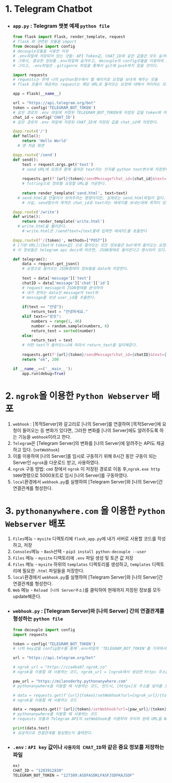 # 1. Telegram Chatbot

- ### `app.py` : Telegram 챗봇 예제 `python file`

  ```python
  from flask import Flask, render_template, request
  # flask 와 관련된 모듈을 import
  from decouple import config
  # decouple모듈을 사용한 이유
  # .env파일에 저장되어 있는 것들: API Token값, CHAT_ID와 같은 값들은 모두 숨겨야하는 중요한 정보다.
  # 그래서, 중요한 정보를 .env파일에 숨겨두고, decouple의 config모듈을 이용하여 로컬에서는 자신의 API Key값과 CHAT_ID값을 이용하여 매핑된다.
  # 그리고, .env파일은 .gitigonre 파일을 통해서 git에 push하지 않을 것이다.
  
  import requests
  # requests는 현재 나의 python함수에서 웹 페이지로 요청을 보내게 해주는 모듈
  # flask 모듈이 제공하는 request는 해당 URL로 들어오는 요청에 대해서 처리하는 모듈
  
  app = Flask(__name__)
  
  url = "https://api.telegram.org/bot"
  token = config('TELEGRAM_BOT_TOKEN')
  # 같은 경로의 .env 파일에 저장된 TELEGRAM_BOT_TOKEN에 저장된 값을 token에 저장한다.
  chat_id = config('CHAT_ID')
  # 같은 경로의 .env 파일에 저장된 CHAT_ID에 저장된 값을 chat_id에 저장한다.
  
  @app.route('/')
  def hello():
      return 'Hello World'
  	# 맨 처음 화면
  
  @app.route('/send')
  def send():
      text = request.args.get('text')
      # send URL에 요청과 함께 들어온 text라는 인자를 python text변수에 저장한다.
      
      requests.get(f'{url}{token}/sendMessage?chat_id={chat_id}&text={text}')
      # fstring으로 정보를 요청할 URL을 가공한다.
      
      return render_template('send.html', text=text)
  	# send.html을 만들어서 보여주라는 명령어지만, 실제로는 send.html파일이 없다.
      # 사실, send함수의 목적은 chat_id로 text라는 메세지를 보내는데에 목적이 있기 때문에 이렇게 코드를 짰다.
  
  @app.route('/write')
  def write():
      return render_template('write.html')
  	# write.html을 불러온다.
      # write.html은 /send?text=[text폼에 입력한 메세지]를 호출한다
  
  @app.route(f'/{token}', methods=["POST"])
  # [기본 URL]/[bot의 token값] 으로 들어오는 모든 정보들은 bot에게 들어오는 요청의 정보와 같다.
  # 이 정보들은 telegram api docs에 따르면, JSON형태로 들어온다고 명시되어 있다.
  
  def telegram():
      data = request.get_json()
      # 요청으로 들어오는 JSON형태의 정보들을 data에 저장한다.
      
      text = data['message']['text']
      chatID = data['message']['chat']['id']
      # request message의 JSON형태를 분석하여
      # 내가 원하는 data인 message의 text와
      # message를 보낸 user_id를 추출한다.
      
      if(text == "안녕"):
          return_text = "안녕하세요."
      elif text=="로또":
          numbers = range(1, 46)
          number = random.sample(numbers, 6)
          return_text = sorted(number)
      else:
          return_text = text
      # 어떤 text가 들어오느냐에 따라서 return_text를 달리해준다.
      
      requests.get(f'{url}{token}/sendMessage?chat_id={chatID}&text={return_text}')
      return "ok", 200
  
  if __name__==('__main__'):
      app.run(debug=True)
  ```

# 2. `ngrok`을 이용한 `Python Webserver` 배포

1. `webhook` : [목적Server]와 갈고리로 [나의 Server]를 연결하여 [목적Server]에 요청이 들어오는 등 변화가 있다면, 그러한 변화를 [나의 Server]에도 알려주도록 하는 기능을 `webhook`이라고 한다.
2. `Telegram`은 [Telegram Server]의 변화를 [나의 Server]에 알려주는 API도 제공하고 있다. (`setWebhook`)
3. 이를 이용하여 [나의 Server]를 임시로 구동하기 위해 8시간 동안 구동이 되는 Server인 `ngrok`을 다운로드 받고, 사용하였다.
4. `ngrok` 구동 방법: `cmd` 창에서 `ngrok` 이 저장된 경로로 이동 후,`ngrok.exe http 5000`명령으로 5000포트로 임시 [나의 Server]를 구동하였다.
5. `local`환경에서 `webhook.py`를 실행하여 [Telegram Server]와 [나의 Server]간 연결관계를 형성한다.

# 3. `pythonanywhere.com` 을 이용한 `Python Webserver` 배포

1. `Files`메뉴 - `mysite` 디렉토리에 `flask_app.py`에 내가 서버로 사용할 코드를 작성하고, 저장
2. `Consoles`메뉴 - `Bash`선택 - `pip3 install python-decouple --user`
3. `Files` 메뉴 - `mysite` 디렉토리에 `.env` 파일 생성 및 토큰 값 저장
4. `Files` 메뉴 - `mysite` 하위의 `templates` 디렉토리를 생성하고, `templates` 디렉토리에 필요한 `.html` 파일들을 저장한다.
5. `local`환경에서 `webhook.py`를 실행하여 [Telegram Server]와 [나의 Server]간 연결관계를 형성한다.
6. `Web` 메뉴 - `Reload [나의 Server주소]`를 클릭하여 현재까지 저장된 정보를 모두 update해준다.

- ### `webhook.py` : [Telegram Server]와 [나의 Server] 간의 연결관계를 형성하는 `python file`

  ```python
  from decouple import config
  import requests
  
  token = config('TELEGRAM_BOT_TOKEN')
  # 나의 key값을 config함수를 통해 .env파일의 'TELEGRAM_BOT_TOKEN'를 가져와서 token에 저장한다.
  
  url = "https://api.telegram.org/bot"
  
  # ngrok_url = "https://cca4ba97.ngrok.io"
  # ngrok을 이용할 때 사용하는 코드, ngrok_url = [ngrok에서 생성한 https 주소]
  
  paw_url = "https://milanoderby.pythonanywhere.com"
  # pythonanywhere을 이용할 때 사용하는 코드, 반드시, [https]로 주소를 넣어줄 것!
  
  # data = requests.get(f'{url}{token}/setWebhook?url={ngrok_url}/{token}')
  # ngrok을 이용할 때 사용하는 코드
  
  data = requests.get(f'{url}{token}/setWebhook?url={paw_url}/{token}')
  # pythonanywhere를 이용할 때 사용하는 코드
  # requests 모듈과 Telegram API의 setWebhook를 이용하여 우리의 원래 URL을 NGROK URL과 연결한다.
  
  print(data.text)
  # 성공적으로 연결관계를 형성했는지 출력한다.
  ```

- ### `.env` : `API key` 값이나 `사용자의 CHAT_ID`와 같은 중요 정보를 저장하는 파일

  ```python
  ex)
  CHAT_ID = "1283912830"
  TELEGRAM_BOT_TOKEN = "127389:ASDFASDKLFASFJSDFKAJSDF"
  ```